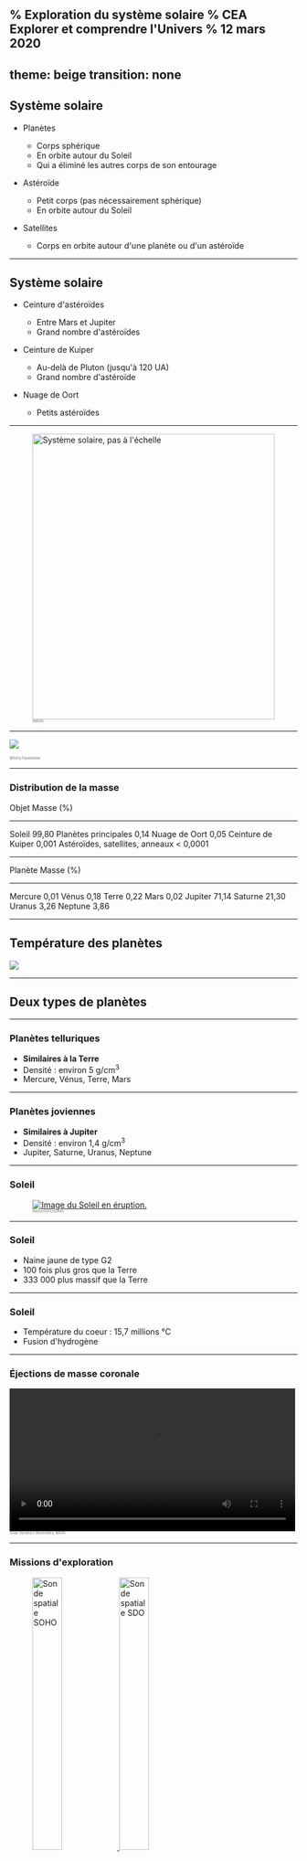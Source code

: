 % Exploration du système solaire
% CEA Explorer et comprendre l'Univers
% 12 mars 2020
---
theme: beige
transition: none
---

## Système solaire

- Planètes
    - Corps sphérique
    - En orbite autour du Soleil
    - Qui a éliminé les autres corps de son entourage

- Astéroïde
    - Petit corps (pas nécessairement sphérique)
    - En orbite autour du Soleil

- Satellites
    - Corps en orbite autour d'une planète ou d'un astéroïde

---

## Système solaire

- Ceinture d'astéroïdes
    - Entre Mars et Jupiter
    - Grand nombre d'astéroïdes

- Ceinture de Kuiper
    - Au-delà de Pluton (jusqu'à 120 UA)
    - Grand nombre d'astéroïde

- Nuage de Oort
    - Petits astéroïdes

---

<figure>
  <a href="https://solarsystem.nasa.gov/solar-system/our-solar-system/galleries/?page=0&per_page=25&order=created_at+desc&search=&fancybox=true&href_query_params=category%3Dsolar-system_our-solar-system&button_class=big_more_button&tags=our+solar+system&condition_1=1%3Ais_in_resource_list&category=51">
    <img src="../../images/solar_system.jpg"
      alt="Système solaire, pas à l'échelle"
      width="100%"
      style="
          max-height: 500px;
          max-width: 1000px;
      ">
  </a>
  <figcaption style="font-size: 0.4em; color: #666;">
  (NASA)
  </figcaption>
</figure>

---

![](../../images/planetes.png)

<figcaption style="font-size: 0.4em; color: #666;">
  @DoTryThisAtHome
</figcaption>

---

### Distribution de la masse

Objet                             Masse (%)
-------------------------------- ----------
Soleil                                99,80
Planètes principales                   0,14
Nuage de Oort                          0,05
Ceinture de Kuiper                    0,001
Astéroïdes, satellites, anneaux    < 0,0001

---


Planète   Masse (%)
-------- ----------
Mercure        0,01
Vénus          0,18
Terre          0,22
Mars           0,02
Jupiter       71,14
Saturne       21,30
Uranus         3,26
Neptune        3,86


---

## Température des planètes

![](../../images/temperatures-planetes.png)

---

## Deux types de planètes

---

### Planètes telluriques

- **Similaires à la Terre**
- Densité : environ 5 g/cm<sup>3</sup>
- Mercure, Vénus, Terre, Mars

---

### Planètes joviennes

- **Similaires à Jupiter**
- Densité : environ 1,4 g/cm<sup>3</sup>
- Jupiter, Saturne, Uranus, Neptune 

---

### Soleil

<figure>
  <a href="https://www.flickr.com/photos/gsfc/4923566097">
  <img src="../../images/soho-sun.jpg"
    alt="Image du Soleil en éruption."
    style="max-width: 500px;">
  </a>
  <figcaption style="font-size: 0.4em; color: #666;">
  (NASA/GSFC/SOHO)
  </figcaption>
</figure>

---

### Soleil

- Naine jaune de type G2
- 100 fois plus gros que la Terre
- 333 000 plus massif que la Terre

---

### Soleil

- Température du coeur : 15,7 millions °C
- Fusion d'hydrogène

---

### Éjections de masse coronale

<video controls width="500">
<source src="../../images/Outburst304_sm.webm" type="video/webm">
</video>
  <figcaption style="font-size: 0.4em; color: #666;">
  (Solar Dynamics Observatory, NASA)
  </figcaption>
</figure>

---

### Missions d'exploration

<figure>
  <a href="https://sohowww.nascom.nasa.gov/gallery/Spacecraft/soho_photo3.html">
  <img src="../../images/soho_photo3_prev.jpg"
    alt="Sonde spatiale SOHO" width="35%">
  </a>
  <a href="https://sdo.gsfc.nasa.gov/">
  <img src="../../images/SDObeautyshot2.jpg"
    alt="Sonde spatiale SDO" width="35%">
  </a>
  <figcaption style="font-size: 0.4em; color: #666;">
  (SOHO (ESA & NASA); NASA/SDO and the AIA, EVE and HMI science teams)
  </figcaption>
</figure>

---

## Les planètes telluriques

![](../../images/telluriques.png)

---

### Mercure

<a href="https://messenger.jhuapl.edu/Explore/Science-Images-Database/gallery-image-911.html">
<img alt="Mercure" src="../../images/Mercure.png"
  style="max-width: 500px;">
</a>
<figcaption style="font-size: 0.4em; color: #666;">
NASA/Johns Hopkins University Applied Physics Laboratory/Carnegie Institution of Washington
</figcaption>

---

### Mercure

---------------------- -----------------------------------
Distance au Soleil                                0,387 UA
Excentricité                                         0,206
Période de révolution                             88 jours
Période de rotation                               59 jours
Diamètre                                           4878 km
Densité                                               5,44
Température                           430°C, -100°C, 167°C
---------------------- -----------------------------------

---

### Mercure

- Planète la plus rapprochée du Soleil
- Vitesse orbitale moyenne la plus élevée : 48km/s
- Survolée par Mariner 10 et 1974 et 1975
- Messenger en orbite

---

### Messenger

<figure>
  <a href="https://messenger.jhuapl.edu/Explore/Science-Images-Database/gallery-image-1452.html">
  <img src="../../images/EW1048998458G.nomap.jpg"
    alt="Bassin de Rembrandt sur Mercure"
    style="max-width: 500px;">
  </a>
  <figcaption style="font-size: 0.4em; color: #666;">
    NASA/Johns Hopkins University Applied Physics Laboratory/Carnegie
    Institution of Washington
  </figcaption>
</figure>


---

### Vénus

<figure>
  <a href="https://solarsystem.nasa.gov/resources/688/computer-simulated-global-view-of-venus/?category=planets_venus">
  <img alt="Mercure" src="../../images/Venus.jpg"
    style="max-width: 500px;">
  </a>
  <figcaption style="font-size: 0.4em; color: #666;">
  NASA/Jet Propulsion Laboratory-Caltech
  </figcaption>
</figure>


---

### Vénus

---------------------- -----------------------------------
Distance au Soleil                                0,723 UA
Excentricité                                         0,007
Période de révolution                          224,7 jours
Période de rotation                           243,01 jours
Diamètre                                         12 104 km
Densité                                               5,24
Température                                          477°C
---------------------- -----------------------------------

---

### Vénus

- Astre le plus brillant dans le ciel après le Soleil et la Lune
- Nuages empêchent de voir sa surface
- Constitution interne très semblable à la Terre

---

### Vénus

- Atmosphère
    - 96% CO<sub>2</sub>
    - 3.5% azote
- Nuages d'acide sulfurique
- Effet de serre

---

### Venera-13

<figure>
  <img alt="Surface de Vénus photographiée par Venera-13" src="../../images/venera13.gif"
    style="max-width: 900px;">
  <figcaption style="font-size: 0.4em; color: #666;">
  URSS
  </figcaption>
</figure>

---

## Vénus

- Semble avoir une activité tectonique
- Rotation rétrograde très lente

--- 

### Terre

<a title="View of rising Earth about five degrees above the Lunar horizon"
href="http://nssdc.gsfc.nasa.gov/photo_gallery/photogallery-earthmoon.html"><img
width="512" alt="View of rising Earth about five degrees above the Lunar horizon"
src="http://nssdc.gsfc.nasa.gov/image/planetary/earth/apollo08_earthrise.jpg"/></a>

<small>NASA/NSSDC</small>

*Lever de Terre tel que vu par les astronautes d'Apollo 8*

---

<a title="Mosaic taken by NEAR in 1998"
href="http://nssdc.gsfc.nasa.gov/photo_gallery/photogallery-earthmoon.html"><img
width="512" alt="Mosaic taken by NEAR in 1998"
src="http://nssdc.gsfc.nasa.gov/image/planetary/earth/near_earth_moon.jpg"/></a>

<small>NASA/NSSDC</small>

*Mosaïque prise par NEAR en 1998*

---

### Constitution interne de la Terre

------------------------- -------------------------------------
Diamètre équatorial                    12\ 756\ km
Diamètre entre les pôles               12\ 713\ km
Masse                      5,58\ &times;\ 10<sup>24</sup>\ kg
Densité moyenne                               5,5
------------------------- -------------------------------------

---

### Constitution interne de la Terre

>- Matériaux accessibles : densité d'environ 3
>- Terre : densité moyenne de 5.5

<br />

>- **Les matériaux situés au centre de la Terre doivent être plus denses**

---

### Constitution interne de la Terre

- Centre de la Terre composé de **fer** et **nickel**
- Densité : 7.87 pour le fer, 8.91 pour le nickel
- Parmi les métaux les plus abondants dans l'Univers

<table>
  <tr>
  <td>
  <a title="By Alchemist-hp (talk) (www.pse-mendelejew.de) (Own work)
  [FAL or GFDL 1.2
  (http://www.gnu.org/licenses/old-licenses/fdl-1.2.html)], via
  Wikimedia Commons"
  href="https://commons.wikimedia.org/wiki/File%3AIron_electrolytic_and_1cm3_cube.jpg"><img
  width="512" alt="Iron electrolytic and 1cm3 cube"
  src="//upload.wikimedia.org/wikipedia/commons/thumb/a/ad/Iron_electrolytic_and_1cm3_cube.jpg/512px-Iron_electrolytic_and_1cm3_cube.jpg"/></a>
  </td>
  <td>
  <a title="Materialscientist at en.wikipedia [CC-BY-SA-3.0
  (http://creativecommons.org/licenses/by-sa/3.0) or GFDL
  (http://www.gnu.org/copyleft/fdl.html)], from Wikimedia Commons"
  href="https://commons.wikimedia.org/wiki/File%3ANickel_chunk.jpg"><img
  width="512" alt="Nickel chunk"
  src="//upload.wikimedia.org/wikipedia/commons/thumb/5/57/Nickel_chunk.jpg/512px-Nickel_chunk.jpg"/></a>
  </td>
  </tr>
</table>

---

## Âge de la Terre

#### 4,6 Ga

Même âge que le reste du système solaire

---

## Magnétisme terrestre

- Champ magnétique qui protège du vent solaire
- Cause du champ magnétique : courant dans le noyau liquide (peut-être...)

---

## Magnétisme terrestre

<iframe src="https://www.flickr.com/photos/gsfc/4445502419/player/" width="640"
height="500" frameborder="0" allowfullscreen webkitallowfullscreen
mozallowfullscreen oallowfullscreen msallowfullscreen></iframe>

<small>NASA/GSFC/SOHO/ESA</small>

---

## Magnétisme terrestre

- Particules chargées capturées par le champ magnétique
    - Forment les **ceintures de Van Allen**
- Ceinture inférieure : protons et ions
- Ceinture supérieure : électrons

---

## Aurores polaires

<a title="By United States Air Force photo by Senior Airman Joshua Strang
[Public domain], via Wikimedia Commons"
href="http://commons.wikimedia.org/wiki/File%3APolarlicht_2.jpg"><img
width="512" alt="Polarlicht 2"
src="//upload.wikimedia.org/wikipedia/commons/thumb/a/aa/Polarlicht_2.jpg/512px-Polarlicht_2.jpg"/></a>

---

## Aurores polaires

<a title="By ISS Expedition 23 crew [Public domain], via Wikimedia Commons"
href="http://commons.wikimedia.org/wiki/File%3AAurora_Australis_From_ISS.JPG"><img
width="512" alt="Aurora Australis From ISS"
src="//upload.wikimedia.org/wikipedia/commons/thumb/f/f1/Aurora_Australis_From_ISS.JPG/512px-Aurora_Australis_From_ISS.JPG"/></a>

---

## Aurores polaires

<a title="By FairbanksMike (Aurora Watching 03/16/2013) [CC-BY-2.0
(http://creativecommons.org/licenses/by/2.0)], via Wikimedia Commons"
href="http://commons.wikimedia.org/wiki/File%3AAurora_Borealis_-_Wickersham_Dome_-_Alaska_-_16_March_2013.jpg"><img
width="512" alt="Aurora Borealis - Wickersham Dome - Alaska - 16 March 2013"
src="//upload.wikimedia.org/wikipedia/commons/thumb/9/96/Aurora_Borealis_-_Wickersham_Dome_-_Alaska_-_16_March_2013.jpg/512px-Aurora_Borealis_-_Wickersham_Dome_-_Alaska_-_16_March_2013.jpg"/></a>

---

## Atmosphère terrestre

- Mince couche autour du globe
- 75% de la masse à moins de 10 km d'altitude

---

## Atmosphère terrestre

Gaz                                Abondance
--------------------------------- ----------
Azote ($\mathrm{N}_2$)                   78%
Oxygène ($\mathrm{O}_2$)                 21%
Argon (Ar)                             0,93%
Eau ($\mathrm{H}_2O$)                 0 - 4%
Gaz carbonique ($C\mathrm{O}_2$)      0,037%

---

## La Lune

- Mers formées il y a 3,3 à 3,8 Ga
    - Il y avait une activité volcanique
- Hautes terres formées entre 4,2 et 4,4 Ga
- Pas de noyaux de fer
    - Pas de champ magnétique
- Pas d'atmosphère

---

## Naissance de la Lune

*Hypothèse la plus plausible*

- Collision entre Terre et objet de la taille de Mars
- Noyau de l'objet s'est intégré à celui de la Terre
- Restes de l'objet ont formé la Lune

---

## Rotation de la Lune

- Période de rotation correspond à la période de révolution
- C'est un exemple de **résonance gravitationnelle**


---


### Mars

<figure>
  <a href="https://hubblesite.org/contents/media/images/2001/24/1090-Image.html?news=true">
  <img alt="Mars" src="../../images/Mars.jpg"
    style="max-width: 500px;">
  </a>
  <figcaption style="font-size: 0.4em; color: #666;">
  NASA and The Hubble Heritage Team (STScI/AURA)
  </figcaption>
</figure>

---

### Mars

<a title="By NASA/JPL/MSSS & User:DrLee (NASA/JPL/MSSS based on the these
sources.) [Public domain], via Wikimedia Commons"
href="http://commons.wikimedia.org/wiki/File%3AMars_Earth_Comparison_2.jpg">
<img alt="Mars Earth Comparison 2"
src="//upload.wikimedia.org/wikipedia/commons/thumb/9/93/Mars_Earth_Comparison_2.jpg/1024px-Mars_Earth_Comparison_2.jpg"
style="max-height: 500px;"/>
</a>

---

### Mars

---------------------- -----------------------------------
Distance au Soleil                                1,524 UA
Excentricité                                         0,093
Période de révolution                           1,88 année
Période de rotation                          24h 37min 23s
Diamètre                                           6794 km
Densité                                               3,94
Température                            20°C, -140°C, -40°C
---------------------- -----------------------------------

---

### Missions d'exploration de Mars

---

### Mars Global Surveyor

**Cartographie** (*1997*)

<a href="http://commons.wikimedia.org/wiki/File:Mars_gullies.800px.jpg#mediaviewer/File:Mars_gullies.800px.jpg">
  <img src="http://upload.wikimedia.org/wikipedia/commons/2/25/Mars_gullies.800px.jpg"
    alt="Mars gullies.800px.jpg"
    style="max-height: 500px;">
</a>

---

### Spirit

**Preuve qu'il y a eu de l'eau sur Mars** (*2004*)

<figure>
  <a href="https://www.nasa.gov/mission_pages/mer/images/20061025.html">
  <img alt="Spirit" src="../../images/PIA01907_modest.jpg"
    style="max-heigth: 500px;">
  </a>
  <figcaption style="font-size: 0.4em; color: #666;">
  NASA/JPL/Cornell
  </figcaption>
</figure>

---

### Spirit

- Coincé dans le sable depuis 2009
- Fin de la mission en 2011

---

### Opportunity

**Preuve qu'il y a eu de l'eau sur Mars** (*2004*)

<img alt="Opportunity tracks" height="450px" src="http://www.nasa.gov/sites/default/files/pia18604-main_pcam-sol3754b_l257atc_2.jpg" />

<small>NASA/JPL-Caltech/Cornell Univ./Arizona State Univ.</small>

---

### Curiosity

<figure>
  <a href="https://photojournal.jpl.nasa.gov/catalog/PIA16239">
  <img alt="Curiosity" src="../../images/PIA16239_modest.jpg"
    style="max-height: 500px;">
  </a>
  <figcaption style="font-size: 0.4em; color: #666;">
    NASA/JPL-Caltech/Malin Space Science Systems
  </figcaption>
</figure>


---

### Curiosity

**À la recherche de molécules organiques** (*2012*)

<figure>
  <a href="https://www.nasa.gov/image-feature/going-forward">
  <img alt="Curiosity" src="../../images/pia22326-16.jpg"
    style="max-height: 400px;">
  </a>
  <figcaption style="font-size: 0.4em; color: #666;">
  NASA
  </figcaption>
</figure>

---

### MAVEN

**Pourquoi Mars a perdu son atmosphère** (*2014*)

<img alt="MAVEN spin test" height="450px"
src="http://www.nasa.gov/sites/default/files/styles/1024x768_autoletterbox/public/2013-3701-m.jpg?itok=tE5JuzPf" />

<figcaption style="font-size: 0.4em; color: #666;">
NASA/Kim Shiflett
</figcaption>

---

## Mars

- Atmosphère ténue (0,01 bar)
    - Composée principalement de CO<sub>2</sub> (95%)
- Glace sèche (CO<sub>2</sub>) et eau glacée
- Couleur orangée : rouille (oxyde de fer)

---

## Mars

- Composition semblable à la Terre
- Croûte
    - Hautes terres criblées de cratères
    - Plaines volcaniques plus récentes
- Manteau
- Noyau métallique

---

## Mars

- Pas d'activité tectonique
- Pas de chaînes de montagne
- Points chauds crachent toujours leur lave au même endroit
- Volcans gigantesques

---

## Mont Olympus

- Plus haut volcan du système solaire
- Hauteur de 23 km (3 fois l'Éverest)
- Large de 600 km

---

## Mont Olympus

<img alt="Olympus Mons" src="http://mars.nasa.gov/gallery/atlas/images/oly-az.jpg" />

<figcaption style="font-size: 0.4em; color: #666;">
NASA/JPL
</figcaption>

---

### Satellites de Mars

Phobos (27 km)

<a title="By NASA/JPL-Caltech/University of Arizona (NASA) [Public domain], via
Wikimedia Commons"
href="http://commons.wikimedia.org/wiki/File%3A221831main_PIA10368.png">
<img alt="221831main PIA10368"
  src="//upload.wikimedia.org/wikipedia/commons/thumb/4/40/221831main_PIA10368.png/1024px-221831main_PIA10368.png"
  style="max-height: 400px;"
/></a>

<figcaption style="font-size: 0.4em; color: #666;">
MRO || NASA/JPL-Caltech/University of Arizona
</figcaption>

---

### Satellites de Mars

Deimos (15 km)

<img alt="Deimos vu par MRO"
src="http://photojournal.jpl.nasa.gov/jpegMod/PIA11826_modest.jpg" />

<figcaption style="font-size: 0.4em; color: #666;">
MRO || NASA/JPL-Caltech/University of Arizona
</figcaption>

---

## Les planètes joviennes

![](../../images/Gas_planet_size_comparisons.jpg)

<figcaption style="font-size: 0.4em; color: #666;">
NASA
</figcaption>

---

## Jupiter

![](../../images/Full_Disk_Jupiter1_br.jpg)

<figcaption style="font-size: 0.4em; color: #666;">
Cassini (2011) | NASA/JPL/University of Arizona
</figcaption>

---

## Jupiter

---------------------- -----------------------------------
Distance au Soleil                                5,203 UA
Excentricité                                         0,048
Période de révolution                         11,86 années
Période de rotation                           9h 50min 30s
Diamètre                                        142 800 km
Densité                                               1,31
Température                                         -110°C
---------------------- -----------------------------------

---

## Jupiter

- 70% de toute la masse des planètes
- 1400 fois plus volumineuse que la Terre
- 318 fois plus massive que la Terre
- À peine plus dense que l'eau
- Champ magnétique 17 000 fois plus grand que celui de la Terre
- Aplatissement de 6%

---

## Jupiter

- Composition de la planète
    - Hydrogène (78%)
    - Hélium (20%)
    - Ammoniac
    - Hydrosulfide d'ammonium
    - Eau

---

## Jupiter

- Rotation différentielle
    - Période de rotation équatoriale plus courte que la période de rotation des
      pôles
    - Période de rotation de la surface plus courte que la période de rotation
      interne

---

### Grande tache rouge

<figure>
  <img alt="Grande tache rouge" src="../../images/Jupiter_by_Voyager.jpg"
    style="max-height: 500px;">
  <figcaption style="font-size: 0.4em; color: #666;">
  Voyager 2 (1979) | NASA
  </figcaption>
</figure>


---

<figure>
  <a href="https://solarsystem.nasa.gov/resources/626/jupiters-great-red-spot-in-true-color/?category=planets_jupiter">
  <img alt="Grande tache rouge" src="../../images/626_PIA21775.jpg"
    style="max-height: 600px;">
  </a>
  <figcaption style="font-size: 0.4em; color: #666;">
  Juno (2017) |  NASA/JPL-Caltech/SwRI/MSSS/Bjorn Jonsson
  </figcaption>
</figure>


---

### Grande tache rouge

- Grosse tempête
- Dure depuis au moins 350 ans

---

<figure>
  <a href="https://www.nasa.gov/image-feature/nasas-juno-spacecraft-has-a-close-encounter-with-jupiter">
  <img alt="Image de Jupiter par Juno" src="../../images/pia22692.jpg"
    style="max-height: 600px;">
  </a>
  <figcaption style="font-size: 0.4em; color: #666;">
  Juno (2018) |  Gerald Eichstädt and Sean Doran (CC BY-NC-SA) based on images provided courtesy of NASA/JPL-Caltech/SwRI/MSSS
  </figcaption>
</figure>

---

## Composition interne de Jupiter

<a title="By Kelvinsong (Own work) [CC-BY-SA-3.0
(http://creativecommons.org/licenses/by-sa/3.0)], via Wikimedia Commons"
href="http://commons.wikimedia.org/wiki/File%3AJupiter_diagram.svg"><img
width="1024" alt="Jupiter diagram"
src="http://upload.wikimedia.org/wikipedia/commons/thumb/b/b5/Jupiter_diagram.svg/1024px-Jupiter_diagram.svg.png"/></a>

---

## Io

<figure>
  <img alt="Jupiter et Io" src="../../images/Cassini_Jupiter_and_Io.jpg"
    style="max-height: 500px;">
  <figcaption style="font-size: 0.4em; color: #666;">
  Cassini (2001) | NASA/JPL/University of Arizona
  </figcaption>
</figure>

---

## Satellites de Jupiter

- Io
- Ganymède
- Europe
- Callisto
- 75 autres petits satellites

---

## Saturne

<figure>
  <img alt="Saturne" src="../../images/Saturne.jpeg"
    style="max-height: 600px;">
  <figcaption style="font-size: 0.4em; color: #666;">
    Cassini | NASA
  </figcaption>
</figure>

---

## Saturne

<figure>
  <img alt="Anneaux de Saturne" src="../../images/Saturne_anneau.jpg"
    style="max-height: 600px;">
  <figcaption style="font-size: 0.4em; color: #666;">
    Cassini | NASA
  </figcaption>
</figure>


---

## Saturne

<figure>
  <img alt="Saturne" src="../../images/True_Saturn732x520.jpg"
    style="max-height: 600px;">
  <figcaption style="font-size: 0.4em; color: #666;">
    Cassini | NASA/JPL/Space Science Institute
  </figcaption>
</figure>

---

## Saturne

---------------------- -----------------------------------
Distance au Soleil                                 9,54 UA
Excentricité                                         0,056
Période de révolution                         29,46 années
Période de rotation                          10h 13min 59s
Diamètre                                        120 000 km
Densité                                                0,7
Température                                         -180°C
---------------------- -----------------------------------

---

## Saturne

- Composée d'hydrogène et d'hélium
- Champ magnétique 500 fois plus grand que celui de la Terre
- Axe de rotation incliné (saisons)
- Aplatissement de 10%

---

## Anneaux de Saturne

- Composés principalement de glace
- 1 km d'épaisseur

---

### Uranus

<figure>
  <img alt="Uranus" src="../../images/Uranus.jpg"
    style="max-height: 500px;">
  <figcaption style="font-size: 0.4em; color: #666;">
    Voyager 2 (1986) | NASA
  </figcaption>
</figure>


---

## Uranus

---------------------- -----------------------------------
Distance au Soleil                                19,19 UA
Excentricité                                         0,046
Période de révolution                         84,04 années
Période de rotation                                  16,5h
Diamètre                                         51 120 km
Densité                                                1,3
Température                                         -221°C
---------------------- -----------------------------------

---

### Uranus

<figure>
  <img alt="Uranus" src="../../images/Uranus-intern-en.png"
    style="max-height: 500px;">
  <figcaption style="font-size: 0.4em; color: #666;">
  </figcaption>
</figure>


---

### Uranus

- Planète couchée
- Atmosphère contient du méthane qui absorbe le rouge
- Possède des anneaux
- 27 satellites

---

### Neptune

<figure>
  <img alt="Neptune" src="../../images/neptune1.jpg"
    style="max-height: 500px;">
  <figcaption style="font-size: 0.4em; color: #666;">
  </figcaption>
</figure>


---

### Neptune

---------------------- -----------------------------------
Distance au Soleil                                30,06 UA
Excentricité                                         0,010
Période de révolution                         164,8 années
Période de rotation                                   18 h
Diamètre                                         49 528 km
Densité                                               1,66
Température                                         -230°C
---------------------- -----------------------------------

---

### Neptune

- Composition interne très semblable à Uranus
- Inclinaison de l'axe de rotation de 30°
- Phénomènes atmosphériques probablement dus à la production d'énergie par
  contraction gravitationnelle


---

### Pluton

<figure>
  <img alt="Pluton" src="../../images/Pluton.png"
    style="max-height: 500px;">
  <figcaption style="font-size: 0.4em; color: #666;">
NASA/Johns Hopkins University Applied Physics Laboratory/Southwest Research Institute/Alex Parker
  </figcaption>
</figure>


